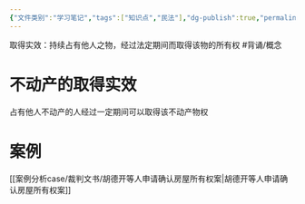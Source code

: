 ```yaml
---
{"文件类别":"学习笔记","tags":["知识点","民法"],"dg-publish":true,"permalink":"/学习笔记studyup/知识点cheese/取得时效/","dgPassFrontmatter":true,"created":"2024-09-18T10:58:16.334+08:00","updated":"2024-10-25T12:22:52.542+08:00"}
---
```


取得实效：持续占有他人之物，经过法定期间而取得该物的所有权 #背诵/概念 
# 不动产的取得实效
占有他人不动产的人经过一定期间可以取得该不动产物权
# 案例
[[案例分析case/裁判文书/胡德开等人申请确认房屋所有权案\|胡德开等人申请确认房屋所有权案]]